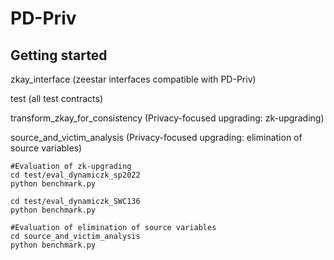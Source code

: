 # PD-Priv


## Getting started

zkay_interface (zeestar interfaces compatible with PD-Priv)

test (all test contracts)

transform_zkay_for_consistency (Privacy-focused upgrading: zk-upgrading)

source_and_victim_analysis (Privacy-focused upgrading: elimination of source variables)

```
#Evaluation of zk-upgrading
cd test/eval_dynamiczk_sp2022 
python benchmark.py

cd test/eval_dynamiczk_SWC136 
python benchmark.py

#Evaluation of elimination of source variables
cd source_and_victim_analysis   
python benchmark.py  
```